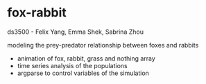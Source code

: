 # fox-rabbit

ds3500 - Felix Yang, Emma Shek, Sabrina Zhou

modeling the prey-predator relationship between foxes and rabbits
- animation of fox, rabbit, grass and nothing array
- time series analysis of the populations
- argparse to control variables of the simulation
